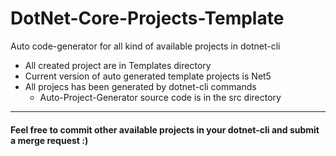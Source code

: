 # DotNet-Core-Projects-Template
Auto code-generator for all kind of available projects in dotnet-cli

- All created project are in Templates directory
- Current version of auto generated template projects is Net5
- All projecs has been generated by dotnet-cli commands
  - Auto-Project-Generator source code is in the src directory
---
#### Feel free to commit other available projects in your dotnet-cli and submit a merge request :)